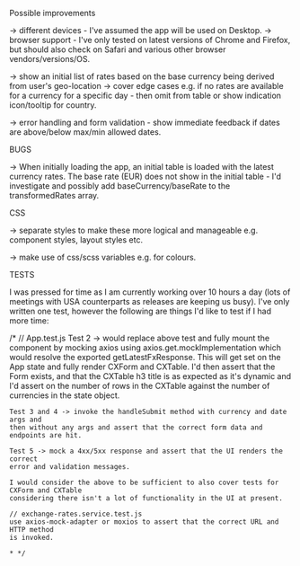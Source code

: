 Possible improvements

-> different devices - I've assumed the app will be used on Desktop.
-> browser support - I've only tested on latest versions of Chrome and Firefox, but should also check on Safari and various other browser vendors/versions/OS.

-> show an initial list of rates based on the base currency being derived from user's geo-location
-> cover edge cases e.g. if no rates are available for a currency for a specific day - then omit from table or show indication icon/tooltip for country.

-> error handling and form validation - show immediate feedback if dates are above/below max/min allowed dates.

BUGS

-> When initially loading the app, an initial table is loaded with the latest currency rates. The base rate (EUR) does not show in the initial table - I'd investigate and possibly add baseCurrency/baseRate to the transformedRates array.

CSS

-> separate styles to make these more logical and manageable e.g. component styles, layout styles etc.

-> make use of css/scss variables e.g. for colours.


TESTS

I was pressed for time as I am currently working over 10 hours a day (lots of meetings with USA counterparts as releases are keeping us busy). I've only written one test, however the following are things I'd like to test if I had more time:

/*
    // App.test.js
    Test 2 -> would replace above test and fully mount the component by
    mocking axios using axios.get.mockImplementation which would resolve
    the exported getLatestFxResponse. This will get set on the App state
    and fully render CXForm and CXTable. I'd then assert that the Form
    exists, and that the CXTable h3 title is as expected as it's dynamic
    and I'd assert on the number of rows in the CXTable against the number
    of currencies in the state object.

    Test 3 and 4 -> invoke the handleSubmit method with currency and date args and
    then without any args and assert that the correct form data and endpoints are hit.

    Test 5 -> mock a 4xx/5xx response and assert that the UI renders the correct
    error and validation messages.

    I would consider the above to be sufficient to also cover tests for CXForm and CXTable
    considering there isn't a lot of functionality in the UI at present.

    // exchange-rates.service.test.js
    use axios-mock-adapter or moxios to assert that the correct URL and HTTP method
    is invoked.

    * */